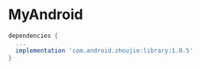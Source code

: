 # MyAndroid

```groovy
dependencies {
  ...
  implementation 'com.android.zhoujie:library:1.0.5'
}
```
